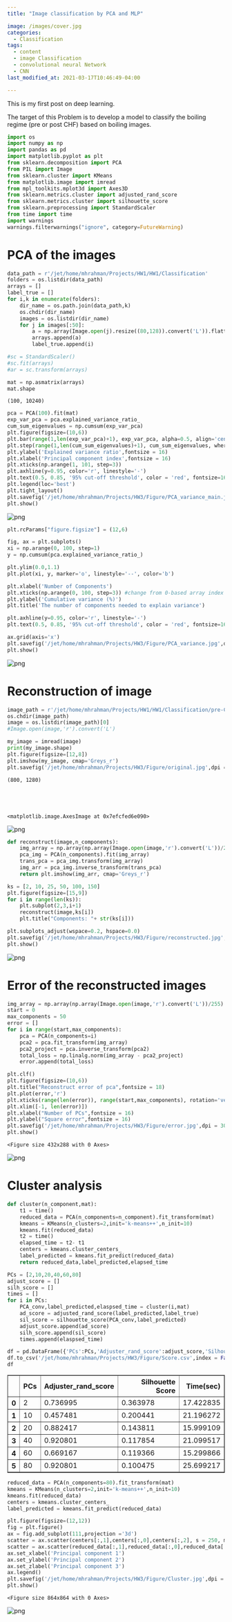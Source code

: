 ```yaml
---
title: "Image classification by PCA and MLP"

image: /images/cover.jpg
categories:
  - Classification
tags:
  - content
  - image Classification
  - convolutional neural Network
  - CNN
last_modified_at: 2021-03-17T10:46:49-04:00

---
```

This is my first post on deep learning.

The target of this Problem is to develop a model to classify the boiling regime (pre or post CHF) based on boiling images.
```python
import os
import numpy as np
import pandas as pd
import matplotlib.pyplot as plt
from sklearn.decomposition import PCA
from PIL import Image
from sklearn.cluster import KMeans
from matplotlib.image import imread
from mpl_toolkits.mplot3d import Axes3D
from sklearn.metrics.cluster import adjusted_rand_score
from sklearn.metrics.cluster import silhouette_score
from sklearn.preprocessing import StandardScaler
from time import time
import warnings
warnings.filterwarnings("ignore", category=FutureWarning)
```

# PCA of the images


```python
data_path = r'/jet/home/mhrahman/Projects/HW1/HW1/Classification'
folders = os.listdir(data_path)
arrays = []
label_true = []
for i,k in enumerate(folders):
    dir_name = os.path.join(data_path,k)
    os.chdir(dir_name)
    images = os.listdir(dir_name)
    for j in images[:50]:
        a = np.array(Image.open(j).resize((80,128)).convert('L')).flatten().reshape(1,-1)[0]
        arrays.append(a)
        label_true.append(i)
```


```python
#sc = StandardScaler()
#sc.fit(arrays)
#ar = sc.transform(arrays)
```


```python
mat = np.asmatrix(arrays)
mat.shape
```




    (100, 10240)




```python
pca = PCA(100).fit(mat)
exp_var_pca = pca.explained_variance_ratio_
cum_sum_eigenvalues = np.cumsum(exp_var_pca)
plt.figure(figsize=(10,6))
plt.bar(range(1,len(exp_var_pca)+1), exp_var_pca, alpha=0.5, align='center', label='Individual explained variance')
plt.step(range(1,len(cum_sum_eigenvalues)+1), cum_sum_eigenvalues, where='mid',label='Cumulative explained variance')
plt.ylabel('Explained variance ratio',fontsize = 16)
plt.xlabel('Principal component index',fontsize = 16)
plt.xticks(np.arange(1, 101, step=3))
plt.axhline(y=0.95, color='r', linestyle='-')
plt.text(0.5, 0.85, '95% cut-off threshold', color = 'red', fontsize=16)
plt.legend(loc='best')
plt.tight_layout()
plt.savefig('/jet/home/mhrahman/Projects/HW3/Figure/PCA_variance_main.jpg',dpi = 300)
plt.show()
```



![png](output_5_0.png)




```python
plt.rcParams["figure.figsize"] = (12,6)

fig, ax = plt.subplots()
xi = np.arange(0, 100, step=1)
y = np.cumsum(pca.explained_variance_ratio_)

plt.ylim(0.0,1.1)
plt.plot(xi, y, marker='o', linestyle='--', color='b')

plt.xlabel('Number of Components')
plt.xticks(np.arange(0, 100, step=3)) #change from 0-based array index to 1-based human-readable label
plt.ylabel('Cumulative variance (%)')
plt.title('The number of components needed to explain variance')

plt.axhline(y=0.95, color='r', linestyle='-')
plt.text(0.5, 0.85, '95% cut-off threshold', color = 'red', fontsize=16)

ax.grid(axis='x')
plt.savefig('/jet/home/mhrahman/Projects/HW3/Figure/PCA_variance.jpg',dpi = 300)
plt.show()
```



![png](output_6_0.png)



# Reconstruction of image


```python
image_path = r'/jet/home/mhrahman/Projects/HW1/HW1/Classification/pre-CHF'
os.chdir(image_path)
image = os.listdir(image_path)[0]
#Image.open(image,'r').convert('L')
```


```python
my_image = imread(image)
print(my_image.shape)
plt.figure(figsize=[12,8])
plt.imshow(my_image, cmap='Greys_r')
plt.savefig('/jet/home/mhrahman/Projects/HW3/Figure/original.jpg',dpi = 300)
```

    (800, 1280)





    <matplotlib.image.AxesImage at 0x7efcfed6e090>





![png](output_9_2.png)




```python
def reconstruct(image,n_components):
    img_array = np.array(np.array(Image.open(image,'r').convert('L'))/255)
    pca_img = PCA(n_components).fit(img_array)
    trans_pca = pca_img.transform(img_array)
    img_arr = pca_img.inverse_transform(trans_pca)
    return plt.imshow(img_arr, cmap='Greys_r')
```


```python
ks = [2, 10, 25, 50, 100, 150]
plt.figure(figsize=[15,9])
for i in range(len(ks)):
    plt.subplot(2,3,i+1)
    reconstruct(image,ks[i])
    plt.title("Components: "+ str(ks[i]))

plt.subplots_adjust(wspace=0.2, hspace=0.0)
plt.savefig('/jet/home/mhrahman/Projects/HW3/Figure/reconstructed.jpg',dpi = 300)
plt.show()
```



![png](output_11_0.png)



#  Error of the reconstructed images


```python
img_array = np.array(np.array(Image.open(image,'r').convert('L'))/255)
start = 0
max_components = 50
error = []
for i in range(start,max_components):
    pca = PCA(n_components=i)
    pca2 = pca.fit_transform(img_array)
    pca2_project = pca.inverse_transform(pca2)
    total_loss = np.linalg.norm(img_array - pca2_project)
    error.append(total_loss)

plt.clf()
plt.figure(figsize=(10,6))
plt.title("Reconstruct error of pca",fontsize = 18)
plt.plot(error,'r')
plt.xticks(range(len(error)), range(start,max_components), rotation='vertical')
plt.xlim([-1, len(error)])
plt.xlabel("Number of PCs",fontsize = 16)
plt.ylabel("Square error",fontsize = 16)
plt.savefig('/jet/home/mhrahman/Projects/HW3/Figure/error.jpg',dpi = 300)
plt.show()
```


    <Figure size 432x288 with 0 Axes>




![png](output_13_1.png)



# Cluster analysis


```python
def cluster(n_component,mat):
    t1 = time()
    reduced_data = PCA(n_components=n_component).fit_transform(mat)
    kmeans = KMeans(n_clusters=2,init='k-means++',n_init=10)
    kmeans.fit(reduced_data)
    t2 = time()
    elapsed_time = t2- t1
    centers = kmeans.cluster_centers_
    label_predicted = kmeans.fit_predict(reduced_data)
    return reduced_data,label_predicted,elapsed_time
```


```python
PCs = [2,10,20,40,60,80]
adjust_score = []
silh_score = []
times = []
for i in PCs:
    PCA_conv,label_predicted,elaspsed_time = cluster(i,mat)
    ad_score = adjusted_rand_score(label_predicted,label_true)
    sil_score = silhouette_score(PCA_conv,label_predicted)
    adjust_score.append(ad_score)
    silh_score.append(sil_score)
    times.append(elaspsed_time)
```


```python
df = pd.DataFrame({'PCs':PCs,'Adjuster_rand_score':adjust_score,'Silhouette Score':silh_score,'Time(sec)': times})
df.to_csv('/jet/home/mhrahman/Projects/HW3/Figure/Score.csv',index = False)
df
```




<div>
<style scoped>
    .dataframe tbody tr th:only-of-type {
        vertical-align: middle;
    }

    .dataframe tbody tr th {
        vertical-align: top;
    }

    .dataframe thead th {
        text-align: right;
    }
</style>
<table border="1" class="dataframe">
  <thead>
    <tr style="text-align: right;">
      <th></th>
      <th>PCs</th>
      <th>Adjuster_rand_score</th>
      <th>Silhouette Score</th>
      <th>Time(sec)</th>
    </tr>
  </thead>
  <tbody>
    <tr>
      <th>0</th>
      <td>2</td>
      <td>0.736995</td>
      <td>0.363978</td>
      <td>17.422835</td>
    </tr>
    <tr>
      <th>1</th>
      <td>10</td>
      <td>0.457481</td>
      <td>0.200441</td>
      <td>21.196272</td>
    </tr>
    <tr>
      <th>2</th>
      <td>20</td>
      <td>0.882417</td>
      <td>0.143811</td>
      <td>15.999109</td>
    </tr>
    <tr>
      <th>3</th>
      <td>40</td>
      <td>0.920801</td>
      <td>0.117854</td>
      <td>21.099517</td>
    </tr>
    <tr>
      <th>4</th>
      <td>60</td>
      <td>0.669167</td>
      <td>0.119366</td>
      <td>15.299866</td>
    </tr>
    <tr>
      <th>5</th>
      <td>80</td>
      <td>0.920801</td>
      <td>0.100475</td>
      <td>25.699217</td>
    </tr>
  </tbody>
</table>
</div>




```python
reduced_data = PCA(n_components=80).fit_transform(mat)
kmeans = KMeans(n_clusters=2,init='k-means++',n_init=10)
kmeans.fit(reduced_data)
centers = kmeans.cluster_centers_
label_predicted = kmeans.fit_predict(reduced_data)
```


```python
plt.figure(figsize=(12,12))
fig = plt.figure()
ax = fig.add_subplot(111,projection ='3d')
scatter = ax.scatter(centers[:,1],centers[:,0],centers[:,2], s = 250, marker = 'o',c = 'red', label = 'centroid')
scatter = ax.scatter(reduced_data[:,1],reduced_data[:,0],reduced_data[:,2],c = label_predicted.astype(np.float64),s =20,cmap ='winter')
ax.set_xlabel('Principal component 1')
ax.set_ylabel('Principal component 2')
ax.set_zlabel('Principal component 3')
ax.legend()
plt.savefig('/jet/home/mhrahman/Projects/HW3/Figure/Cluster.jpg',dpi = 300)
plt.show()
```


    <Figure size 864x864 with 0 Axes>




![png](output_19_1.png)




```python

```
